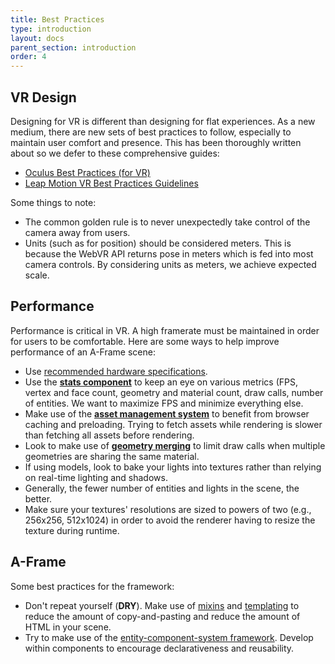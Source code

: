 ```yaml
---
title: Best Practices
type: introduction
layout: docs
parent_section: introduction
order: 4
---
```


## VR Design

[leapmotion]: https://developer.leapmotion.com/assets/Leap%20Motion%20VR%20Best%20Practices%20Guidelines.pdf
[oculus]: https://developer.oculus.com/documentation/intro-vr/latest/concepts/bp_intro/

Designing for VR is different than designing for flat experiences. As a new
medium, there are new sets of best practices to follow, especially to maintain
user comfort and presence. This has been thoroughly written about so we defer
to these comprehensive guides:

- [Oculus Best Practices (for VR)][oculus]
- [Leap Motion VR Best Practices Guidelines][leapmotion]

Some things to note:

- The common golden rule is to never unexpectedly take control of the camera
  away from users.
- Units (such as for position) should be considered meters. This is because the
  WebVR API returns pose in meters which is fed into most camera controls. By considering
  units as meters, we achieve expected scale.

## Performance

[asm]: ../core/asset-management-system.md
[hardware]: ./device-and-platform-support.md#hardware-specifications
[merge]: ../components/geometry.md#mergeto
[stats]: ../components/stats.md

Performance is critical in VR. A high framerate must be maintained in order for
users to be comfortable. Here are some ways to help improve performance of an
A-Frame scene:

- Use [recommended hardware specifications][hardware].
- Use the **[stats component][stats]** to keep an eye on various metrics (FPS,
  vertex and face count, geometry and material count, draw calls, number of entities.  We
  want to maximize FPS and minimize everything else.
- Make use of the **[asset management system][asm]** to benefit from browser
  caching and preloading. Trying to fetch assets while rendering is slower than
  fetching all assets before rendering.
- Look to make use of **[geometry merging][merge]** to limit draw calls when
  multiple geometries are sharing the same material.
- If using models, look to bake your lights into textures rather than relying
  on real-time lighting and shadows.
- Generally, the fewer number of entities and lights in the scene, the better.
- Make sure your textures' resolutions are sized to powers of two (e.g.,
  256x256, 512x1024) in order to avoid the renderer having to resize the
  texture during runtime.

## A-Frame

[mixins]: ../core/mixins.md
[ecs]: ../core/index.md
[template]: https://github.com/ngokevin/aframe-template-component

Some best practices for the framework:

- Don't repeat yourself (**DRY**). Make use of [mixins][mixins] and [templating][template] to
  reduce the amount of copy-and-pasting and reduce the amount of HTML in your
  scene.
- Try to make use of the [entity-component-system framework][ecs]. Develop
  within components to encourage declarativeness and reusability.
